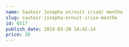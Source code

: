 ```yaml
---
name: Sautoir Josepha or/nuit irisé/ menthe
slug: sautoir-josepha-ornuit-irise-menthe
id: 6517
publish_date: 2019-03-20 14:42:14
price: 28
---
```

